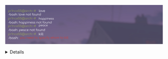 
![kill](pics/kill.JPG)

<details>

</pre>
    <p align="center">
        <a href="Yes?" target="_blank">
            <img alt="Top Language" src="https://github-readme-stats.vercel.app/api/top-langs/?bg_color=00000000&layout=compact&username=pr1nce55&hide_border=true&title_color=c9d1d9&text_color=c3c5cd"/>
            <img alt="GitHub Stats" src="https://github-readme-stats.vercel.app/api?bg_color=00000000&username=pr1nce55&show_icons=true&include_all_commits=true&count_private=true&hide=commits&hide_border=true&icon_color=4C566A&title_color=c9d1d9&text_color=c3c5cd"/>
        </a>      
    </p>
 



![pov_u_linux_user](pics/touch.JPG)

## Contact with me:
<a href="https://t.me/pr1nce55">
  <img align="left" alt="Instagram" width="31px" src="https://raw.githubusercontent.com/pr1nce55/pr1nce55/master/pics/telegram.svg" />
</a>



<a href="https://instagram.com/pr1nce55.me">
  <img align="left" alt="Instagram" width="31px" src="https://raw.githubusercontent.com/pr1nce55/pr1nce55/master/pics/instagram.svg" />
</a>

</details>



